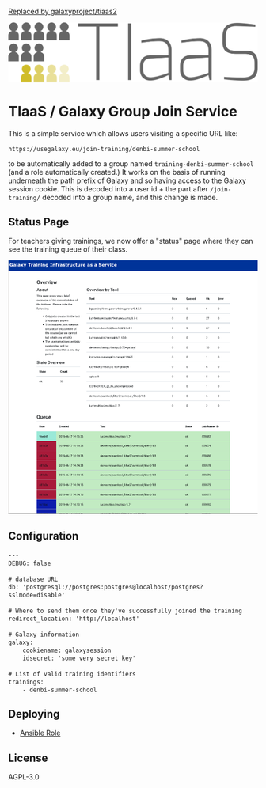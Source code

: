 [Replaced by galaxyproject/tiaas2](https://github.com/galaxyproject/tiaas2)

![](./images/logo.png)

# TIaaS / Galaxy Group Join Service

This is a simple service which allows users visiting a specific URL like:

```
https://usegalaxy.eu/join-training/denbi-summer-school
```

to be automatically added to a group named `training-denbi-summer-school` (and
a role automatically created.) It works on the basis of running underneath the
path prefix of Galaxy and so having access to the Galaxy session cookie. This
is decoded into a user id + the part after `/join-training/` decoded into a
group name, and this change is made.

## Status Page

For teachers giving trainings, we now offer a "status" page where they can see
the training queue of their class.

![](images/queue-status.png)

## Configuration

```
---
DEBUG: false

# database URL
db: 'postgresql://postgres:postgres@localhost/postgres?sslmode=disable'

# Where to send them once they've successfully joined the training
redirect_location: 'http://localhost'

# Galaxy information
galaxy:
    cookiename: galaxysession
    idsecret: 'some very secret key'

# List of valid training identifiers
trainings:
    - denbi-summer-school
```

## Deploying

- [Ansible Role](https://github.com/usegalaxy-eu/ansible-tiaas-group-join/)

## License

AGPL-3.0
